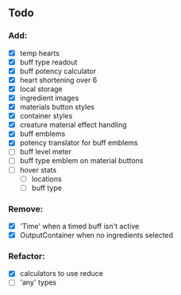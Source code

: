 ## Todo

### Add:
- [x] temp hearts
- [x] buff type readout
- [x] buff potency calculator
- [x] heart shortening over 6
- [x] local storage
- [x] ingredient images
- [x] materials button styles
- [x] container styles
- [x] creature material effect handling
- [x] buff emblems
- [x] potency translator for buff emblems
- [ ] buff level meter
- [ ] buff type emblem on material buttons
- [ ] hover stats
	- [ ] locations
	- [ ] buff type

### Remove:
- [x] 'Time' when a timed buff isn't active
- [x] OutputContainer when no ingredients selected

### Refactor:
- [x] calculators to use reduce
- [ ] 'any' types
